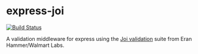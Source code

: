 express-joi
===========

[![Build Status](https://travis-ci.org/petreboy14/express-joi.png)](https://travis-ci.org/petreboy14/express-joi)


A validation middleware for express using the [Joi validation](https://github.com/walmartlabs/joi) suite from Eran Hammer/Walmart Labs.
